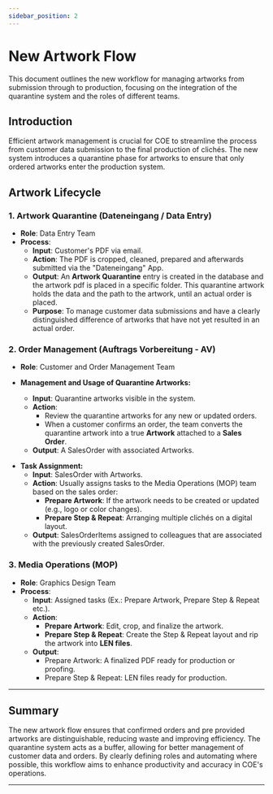 ```yaml
---
sidebar_position: 2
---
```


# New Artwork Flow

This document outlines the new workflow for managing artworks from submission through to production, focusing on the integration of the quarantine system and the roles of different teams.

## Introduction

Efficient artwork management is crucial for COE to streamline the process from customer data submission to the final production of clichés. The new system introduces a quarantine phase for artworks to ensure that only ordered artworks enter the production system.

## Artwork Lifecycle

### 1. Artwork Quarantine (Dateneingang / Data Entry)
- **Role**: Data Entry Team
- **Process**:
  - **Input**: Customer's PDF via email.
  - **Action**: The PDF is cropped, cleaned, prepared and afterwards submitted via the "Dateneingang" App.
  - **Output**: An **Artwork Quarantine** entry is created in the database and the artwork pdf is placed in a specific folder. This quarantine artwork holds the data and the path to the artwork, until an actual order is placed.
  - **Purpose**: To manage customer data submissions and have a clearly distinguished difference of artworks that have not yet resulted in an actual order.

<!-- ![Artwork Quarantine Process](/img/artwork_quarantine_process.png) -->

### 2. Order Management (Auftrags Vorbereitung - AV)

- **Role**: Customer and Order Management Team

- **Management and Usage of Quarantine Artworks:**
  - **Input**: Quarantine artworks visible in the system.
  - **Action**:
    - Review the quarantine artworks for any new or updated orders.
    - When a customer confirms an order, the team converts the quarantine artwork into a true **Artwork** attached to a **Sales Order**.
  - **Output**: A SalesOrder with associated Artworks.

<!-- ![Order Management Process](/img/order_management_process.png) -->

- **Task Assignment:**
  - **Input**: SalesOrder with Artworks.
  - **Action**: Usually assigns tasks to the Media Operations (MOP) team based on the sales order:
    - **Prepare Artwork**: If the artwork needs to be created or updated (e.g., logo or color changes).
    - **Prepare Step & Repeat**: Arranging multiple clichés on a digital layout.
  - **Output**: SalesOrderItems assigned to colleagues that are associated with the previously created SalesOrder.

<!-- ![Task Assignment](/img/task_assignment.png) -->

### 3. Media Operations (MOP)
- **Role**: Graphics Design Team
- **Process**:
  - **Input**: Assigned tasks (Ex.: Prepare Artwork, Prepare Step & Repeat etc.).
  - **Action**:
    - **Prepare Artwork**: Edit, crop, and finalize the artwork.
    - **Prepare Step & Repeat**: Create the Step & Repeat layout and rip the artwork into **LEN files**.
  - **Output**: 
    - Prepare Artwork: A finalized PDF ready for production or proofing.
    - Prepare Step & Repeat: LEN files ready for production.

---

## Summary

The new artwork flow ensures that confirmed orders and pre provided artworks are distinguishable, reducing waste and improving efficiency. The quarantine system acts as a buffer, allowing for better management of customer data and orders. By clearly defining roles and automating where possible, this workflow aims to enhance productivity and accuracy in COE's operations.

---